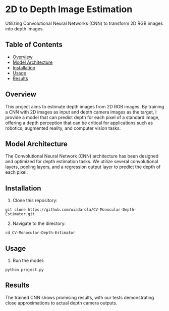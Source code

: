 # 2D to Depth Image Estimation

Utilizing Convolutional Neural Networks (CNN) to transform 2D RGB images into depth images.

## Table of Contents
- [Overview](#overview)
- [Model Architecture](#model-architecture)
- [Installation](#installation)
- [Usage](#usage)
- [Results](#results)

## Overview

This project aims to estimate depth images from 2D RGB images. By training a CNN with 2D images as input and depth camera images as the target, I provide a model that can predict depth for each pixel of a standard image, offering a depth perception that can be critical for applications such as robotics, augmented reality, and computer vision tasks.

## Model Architecture

The Convolutional Neural Network (CNN) architecture has been designed and optimized for depth estimation tasks. We utilize several convolutional layers, pooling layers, and a regression output layer to predict the depth of each pixel.

## Installation

1. Clone this repository: 
```
git clone https://github.com/wiadarola/CV-Monocular-Depth-Estimator.git
```

2. Navigate to the directory:
```
cd CV-Monocular-Depth-Estimator
```

## Usage

1. Run the model:
```
python project.py
```

## Results

The trained CNN shows promising results, with our tests demonstrating close approximations to actual depth camera outputs.

